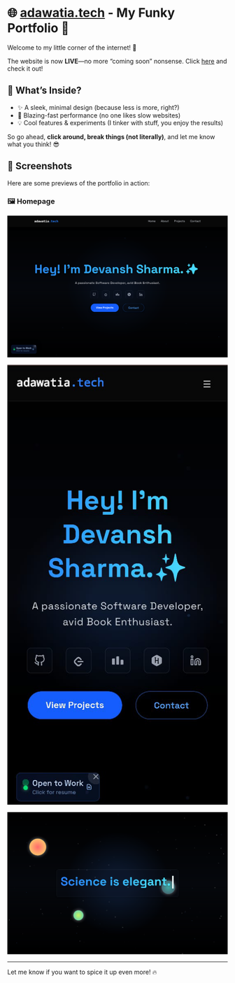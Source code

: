 
# 🌐 [adawatia.tech](https://adawatia.tech) - My Funky Portfolio 🚀  

Welcome to my little corner of the internet! 🎉  

The website is now **LIVE**—no more “coming soon” nonsense. Click [here](https://adawatia.tech) and check it out!  

## 🌟 What’s Inside?  
- ✨ A sleek, minimal design (because less is more, right?)  
- 🚀 Blazing-fast performance (no one likes slow websites)  
- 💡 Cool features & experiments (I tinker with stuff, you enjoy the results)  

So go ahead, **click around, break things (not literally)**, and let me know what you think! 😎  

## 📸 Screenshots  
Here are some previews of the portfolio in action:  

### 🖼️ Homepage  
![Desktop](screenshots\1.png)  

![Mobile](screenshots\2.png)  
  
![Loading sceen](screenshots\3.png)  

---

Let me know if you want to spice it up even more! 🔥